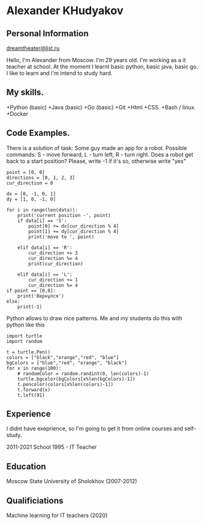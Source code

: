 # Alexander KHudyakov #

## Personal Information ##
dreamtheater@list.ru

Hello, I'm Alexander from Moscow. I'm 29 years old. 
I'm working as a it teacher at school. At the moment I learnt basic python, basic java, basic go. 
I like to learn and i'm intend to study hard.

## My skills. ##

+Python (basic)
+Java (basic)
+Go (basic)
+Git
+Html
+CSS. 
+Bash / linux.
+Docker

## Code Examples. ##

There is a solution of task: 
Some guy made an app for a robot. Possible commands: S - move forward, L - turn left, R - turn right.
Does a robot get back to a start position? Please, write -1 if it's so, otherwise write "yes"

```data = 'SLSRSRSRSS'
point = [0, 0]
directions = [0, 1, 2, 3]
cur_direction = 0

dx = [0, -1, 0, 1]
dy = [1, 0, -1, 0]

for i in range(len(data)):
    print('current position -', point)
    if data[i] == 'S':
        point[0] += dx[cur_direction % 4]
        point[1] += dy[cur_direction % 4]
        print('move to ', point)

    elif data[i] == 'R':
        cur_direction += 3
        cur_direction %= 4
        print(cur_direction)

    elif data[i] == 'L':
        cur_direction += 1
        cur_direction %= 4
if point == [0,0]:
    print('Вернулся')
else:
    print(-1)
```

Python allows to draw nice patterns. Me and my students do this with python like this

```
import turtle
import random

t = turtle.Pen()
colors = ["black","orange","red", "blue"]
bgColors = ["blue","red", "orange", "black"]
for x in range(100):
    # randomColor = random.randint(0, len(colors)-1)
    turtle.bgcolor(bgColors[x%len(bgColors)-1])
    t.pencolor(colors[x%len(colors)-1])
    t.forward(x)
    t.left(91)
```

## Experience ##
I didnt have exeprience, so I'm going to get it from online courses and self-study.

2011-2021
School 1995 - IT Teacher

## Education ##
Moscow State University of Sholokhov (2007-2012)

## Qualificiations ##
Machine learning for IT teachers (2020)

